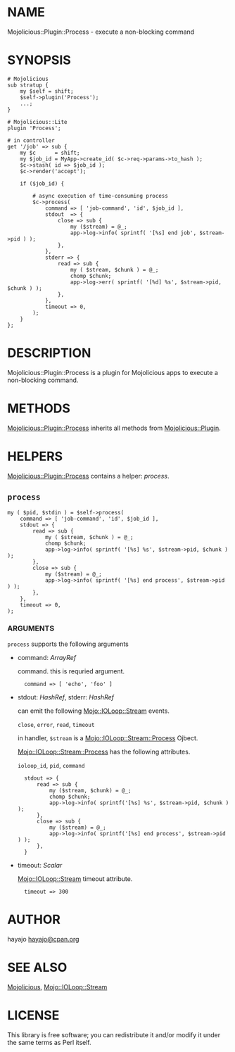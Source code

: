# NAME

Mojolicious::Plugin::Process - execute a non-blocking command

# SYNOPSIS

    # Mojolicious
    sub stratup {
        my $self = shift;
        $self->plugin('Process');
        ...;
    }

    # Mojolicious::Lite
    plugin 'Process';

    # in controller
    get '/job' => sub {
        my $c      = shift;
        my $job_id = MyApp->create_id( $c->req->params->to_hash );
        $c->stash( id => $job_id );
        $c->render('accept');

        if ($job_id) {

            # async execution of time-consuming process
            $c->process(
                command => [ 'job-command', 'id', $job_id ],
                stdout  => {
                    close => sub {
                        my ($stream) = @_;
                        app->log->info( sprintf( '[%s] end job', $stream->pid ) );
                    },
                },
                stderr => {
                    read => sub {
                        my ( $stream, $chunk ) = @_;
                        chomp $chunk;
                        app->log->err( sprintf( '[%d] %s', $stream->pid, $chunk ) );
                    },
                },
                timeout => 0,
            );
        }
    };

# DESCRIPTION

Mojolicious::Plugin::Process is a plugin for Mojolicious apps to execute a non-blocking command.

# METHODS

[Mojolicious::Plugin::Process](https://metacpan.org/pod/Mojolicious::Plugin::Process) inherits all methods from [Mojolicious::Plugin](https://metacpan.org/pod/Mojolicious::Plugin).

# HELPERS

[Mojolicious::Plugin::Process](https://metacpan.org/pod/Mojolicious::Plugin::Process) contains a helper: _process_.

## `process`

    my ( $pid, $stdin ) = $self->process(
        command => [ 'job-command', 'id', $job_id ],
        stdout => {
            read => sub {
                my ( $stream, $chunk ) = @_;
                chomp $chunk;
                app->log->info( sprintf( '[%s] %s', $stream->pid, $chunk ) );
            },
            close => sub {
                my ($stream) = @_;
                app->log->info( sprintf( '[%s] end process', $stream->pid ) );
            },
        },
        timeout => 0,
    );

### ARGUMENTS

`process` supports the following arguments

- command: _ArrayRef_

    command. this is requried argument.

        command => [ 'echo', 'foo' ]

- stdout: _HashRef_, stderr: _HashRef_

    can emit the following [Mojo::IOLoop::Stream](https://metacpan.org/pod/Mojo::IOLoop::Stream) events.

    `close`, `error`, `read`, `timeout`

    in handler, `$stream` is a [Mojo::IOLoop::Stream::Process](https://metacpan.org/pod/Mojo::IOLoop::Stream::Process) Ojbect.

    [Mojo::IOLoop::Stream::Process](https://metacpan.org/pod/Mojo::IOLoop::Stream::Process) has the following attributes.

    `ioloop_id`, `pid`, `command`

        stdout => {
            read => sub {
                my ($stream, $chunk) = @_;
                chomp $chunk;
                app->log->info( sprintf('[%s] %s', $stream->pid, $chunk ) );
            },
            close => sub {
                my ($stream) = @_;
                app->log->info( sprintf('[%s] end process', $stream->pid ) );
            },
        }

- timeout: _Scalar_

    [Mojo::IOLoop::Stream](https://metacpan.org/pod/Mojo::IOLoop::Stream) timeout attribute.

        timeout => 300

# AUTHOR

hayajo <hayajo@cpan.org>

# SEE ALSO

[Mojolicious](https://metacpan.org/pod/Mojolicious), [Mojo::IOLoop::Stream](https://metacpan.org/pod/Mojo::IOLoop::Stream)

# LICENSE

This library is free software; you can redistribute it and/or modify
it under the same terms as Perl itself.
